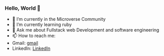 ### Hello, World 👋

- 🔭  I’m currently in the Microverse Community
- 🌱 I’m currently learning ruby
- 💬 Ask me about Fullstack web Development and software engineering
- 📫 How to reach me: 
- Gmail: [gmail](ashraffares090@gmail.com)
- LinkedIn: [LinkedIn](https://www.linkedin.com/in/fares-ashraf-382a35176/)
